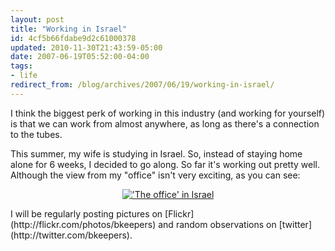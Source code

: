 ```yaml
---
layout: post
title: "Working in Israel"
id: 4cf5b66fdabe9d2c61000378
updated: 2010-11-30T21:43:59-05:00
date: 2007-06-19T05:52:00-04:00
tags:
- life
redirect_from: /blog/archives/2007/06/19/working-in-israel/
---
```


I think the biggest perk of working in this industry (and working for yourself) is that we can work from almost anywhere, as long as there's a connection to the tubes.

This summer, my wife is studying in Israel. So, instead of staying home alone for 6 weeks, I decided to go along. So far it's working out pretty well. Although the view from my "office" isn't very exciting, as you can see:

<p style="text-align: center">
<a href="http://www.flickr.com/photos/bkeepers/568885711/"><img src="http://farm2.static.flickr.com/1193/568885711_d62639ccb1_m.jpg" alt="'The office' in Israel" title="'The office' in Israel"/></a>

</p>
I will be regularly posting pictures on [Flickr](http://flickr.com/photos/bkeepers) and random observations on [twitter](http://twitter.com/bkeepers).
